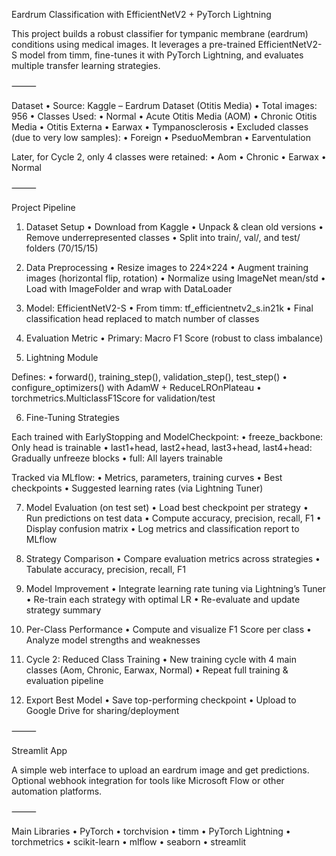 Eardrum Classification with EfficientNetV2 + PyTorch Lightning

This project builds a robust classifier for tympanic membrane (eardrum) conditions using medical images. It leverages a pre-trained EfficientNetV2-S model from timm, fine-tunes it with PyTorch Lightning, and evaluates multiple transfer learning strategies.

⸻

Dataset
	•	Source: Kaggle – Eardrum Dataset (Otitis Media)
	•	Total images: 956
	•	Classes Used:
	•	Normal
	•	Acute Otitis Media (AOM)
	•	Chronic Otitis Media
	•	Otitis Externa
	•	Earwax
	•	Tympanosclerosis
	•	Excluded classes (due to very low samples):
	•	Foreign
	•	PseduoMembran
	•	Earventulation

Later, for Cycle 2, only 4 classes were retained:
	•	Aom
	•	Chronic
	•	Earwax
	•	Normal

⸻

Project Pipeline

1. Dataset Setup
	•	Download from Kaggle
	•	Unpack & clean old versions
	•	Remove underrepresented classes
	•	Split into train/, val/, and test/ folders (70/15/15)

2. Data Preprocessing
	•	Resize images to 224×224
	•	Augment training images (horizontal flip, rotation)
	•	Normalize using ImageNet mean/std
	•	Load with ImageFolder and wrap with DataLoader

3. Model: EfficientNetV2-S
	•	From timm: tf_efficientnetv2_s.in21k
	•	Final classification head replaced to match number of classes

4. Evaluation Metric
	•	Primary: Macro F1 Score (robust to class imbalance)

5. Lightning Module

Defines:
	•	forward(), training_step(), validation_step(), test_step()
	•	configure_optimizers() with AdamW + ReduceLROnPlateau
	•	torchmetrics.MulticlassF1Score for validation/test

6. Fine-Tuning Strategies

Each trained with EarlyStopping and ModelCheckpoint:
	•	freeze_backbone: Only head is trainable
	•	last1+head, last2+head, last3+head, last4+head: Gradually unfreeze blocks
	•	full: All layers trainable

Tracked via MLflow:
	•	Metrics, parameters, training curves
	•	Best checkpoints
	•	Suggested learning rates (via Lightning Tuner)

7. Model Evaluation (on test set)
	•	Load best checkpoint per strategy
	•	Run predictions on test data
	•	Compute accuracy, precision, recall, F1
	•	Display confusion matrix
	•	Log metrics and classification report to MLflow

8. Strategy Comparison
	•	Compare evaluation metrics across strategies
	•	Tabulate accuracy, precision, recall, F1

9. Model Improvement
	•	Integrate learning rate tuning via Lightning’s Tuner
	•	Re-train each strategy with optimal LR
	•	Re-evaluate and update strategy summary

10. Per-Class Performance
	•	Compute and visualize F1 Score per class
	•	Analyze model strengths and weaknesses

11. Cycle 2: Reduced Class Training
	•	New training cycle with 4 main classes (Aom, Chronic, Earwax, Normal)
	•	Repeat full training & evaluation pipeline

12. Export Best Model
	•	Save top-performing checkpoint
	•	Upload to Google Drive for sharing/deployment

⸻

Streamlit App

A simple web interface to upload an eardrum image and get predictions.
Optional webhook integration for tools like Microsoft Flow or other automation platforms.

⸻

Main Libraries
	•	PyTorch
	•	torchvision
	•	timm
	•	PyTorch Lightning
	•	torchmetrics
	•	scikit-learn
	•	mlflow
	•	seaborn
	•	streamlit